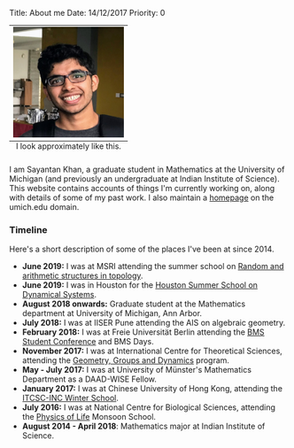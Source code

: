 Title: About me
Date: 14/12/2017
Priority: 0

<table class="image">
<caption align="bottom">I look approximately like this.</caption>
<tr><td><img src="../images/photo.jpg" alt="drawing" width="200"/></td></tr>
</table>

 I am Sayantan Khan, a graduate student in Mathematics at the University of Michigan (and previously an
 undergraduate at Indian Institute of Science).  This website contains accounts of things I'm currently
 working on, along with details of some of my past work. I also maintain a
 [homepage](http://www-personal.umich.edu/~saykhan/) on the umich.edu domain.

### Timeline
Here's a short description of some of the places I've been at since 2014.

- **June 2019:** I was at MSRI attending the summer school on [Random and arithmetic structures in
  topology](https://www.msri.org/summer_schools/853).
- **June 2019:** I was in Houston for the [Houston Summer School on Dynamical
  Systems](https://www.math.uh.edu/dynamics/school/school2019/).
- **August 2018 onwards:** Graduate student at the Mathematics department at University
of Michigan, Ann Arbor.
- **July 2018:** I was at IISER Pune attending the AIS on algebraic geometry.
- **February 2018:** I was at Freie Universität Berlin attending the [BMS Student
Conference](https://bmsstudconf.github.io/2018/index.html) and BMS Days.
- **November 2017:** I was at International Centre for Theoretical Sciences,
attending the [Geometry, Groups and
Dynamics](https://www.icts.res.in/program/ggd2017) program.
- **May - July 2017:** I was at University of Münster's Mathematics Department
as a DAAD-WISE Fellow.
- **January 2017:** I was at Chinese University of Hong Kong, attending the
[ITCSC-INC Winter School](http://www.itcsc.cuhk.edu.hk/Winter_School/Winter_School_2017/index.html).
- **July 2016:** I was at National Centre for Biological Sciences, attending
the [Physics of Life](https://theory.ncbs.res.in/physlife2016) Monsoon School.
- **August 2014 - April 2018**: Mathematics major at Indian Institute of Science.

<!-- ### Quick links -->

<!-- These are some articles and notes I have written in the past which I'm too lazy to rewrite on my -->
<!-- blog. My [university homepage](http://www-personal.umich.edu/~saykhan/notes.html) has a more up to date -->
<!-- list of articles. -->

<!-- - [Summary](pdfs/thesis_summary/thesis-summary.pdf) of my undergraduate final year project -->
<!-- which dealt with the Laplacian on Riemannian manifolds. -->
<!-- - [Notes](pdfs/ggd_notes/spherical_geometry.pdf) on spherical geometry I took -->
<!-- at GGD 2017. -->
<!-- - [Article](pdfs/articles/technical_results.pdf) containing some -->
<!--   technical results in homotopy theory. -->
<!-- - [Article](pdfs/articles/weyls.pdf) on Weyl's equidistribution theorem. -->
<!-- - [Article](pdfs/articles/roths.pdf) on Roth's theorem on existence of -->
<!--   three-term arithmetic progressions in positive density subsets of natural -->
<!--   numbers. -->
